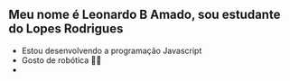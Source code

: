 ## Meu nome é Leonardo B Amado, sou estudante do Lopes Rodrigues
- Estou desenvolvendo a programação Javascript
- Gosto de robótica 🤖💙
- 

